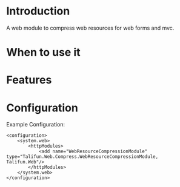 # Introduction #

A web module to compress web resources for web forms and mvc.

# When to use it #

# Features #

# Configuration #

Example Configuration:
```
<configuration>
	<system.web>
		<httpModules>
			<add name="WebResourceCompressionModule" type="Talifun.Web.Compress.WebResourceCompressionModule, Talifun.Web"/>
		</httpModules>
	</system.web>
</configuration>
```